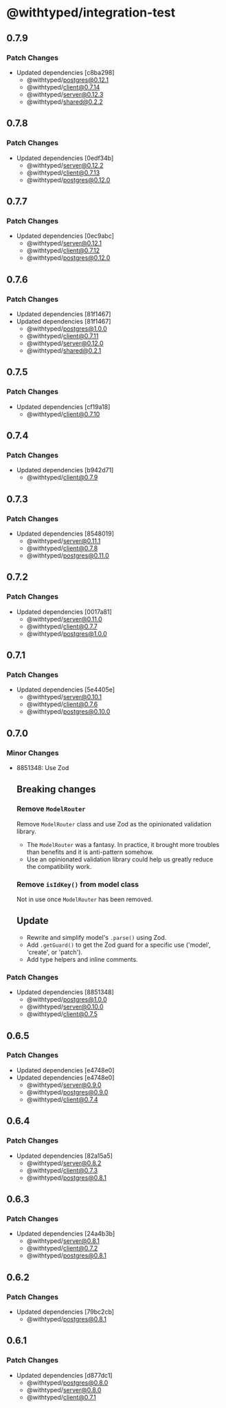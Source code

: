 # @withtyped/integration-test

## 0.7.9

### Patch Changes

- Updated dependencies [c8ba298]
  - @withtyped/postgres@0.12.1
  - @withtyped/client@0.7.14
  - @withtyped/server@0.12.3
  - @withtyped/shared@0.2.2

## 0.7.8

### Patch Changes

- Updated dependencies [0edf34b]
  - @withtyped/server@0.12.2
  - @withtyped/client@0.7.13
  - @withtyped/postgres@0.12.0

## 0.7.7

### Patch Changes

- Updated dependencies [0ec9abc]
  - @withtyped/server@0.12.1
  - @withtyped/client@0.7.12
  - @withtyped/postgres@0.12.0

## 0.7.6

### Patch Changes

- Updated dependencies [81f1467]
- Updated dependencies [81f1467]
  - @withtyped/postgres@1.0.0
  - @withtyped/client@0.7.11
  - @withtyped/server@0.12.0
  - @withtyped/shared@0.2.1

## 0.7.5

### Patch Changes

- Updated dependencies [cf19a18]
  - @withtyped/client@0.7.10

## 0.7.4

### Patch Changes

- Updated dependencies [b942d71]
  - @withtyped/client@0.7.9

## 0.7.3

### Patch Changes

- Updated dependencies [8548019]
  - @withtyped/server@0.11.1
  - @withtyped/client@0.7.8
  - @withtyped/postgres@0.11.0

## 0.7.2

### Patch Changes

- Updated dependencies [0017a81]
  - @withtyped/server@0.11.0
  - @withtyped/client@0.7.7
  - @withtyped/postgres@1.0.0

## 0.7.1

### Patch Changes

- Updated dependencies [5e4405e]
  - @withtyped/server@0.10.1
  - @withtyped/client@0.7.6
  - @withtyped/postgres@0.10.0

## 0.7.0

### Minor Changes

- 8851348: Use Zod

  ## Breaking changes

  ### Remove `ModelRouter`

  Remove `ModelRouter` class and use Zod as the opinionated validation
  library.

  - The `ModelRouter` was a fantasy. In practice, it brought more troubles than benefits and it is anti-pattern somehow.
  - Use an opinionated validation library could help us greatly reduce the compatibility work.

  ### Remove `isIdKey()` from model class

  Not in use once `ModelRouter` has been removed.

  ## Update

  - Rewrite and simplify model's `.parse()` using Zod.
  - Add `.getGuard()` to get the Zod guard for a specific use ('model', 'create', or 'patch').
  - Add type helpers and inline comments.

### Patch Changes

- Updated dependencies [8851348]
  - @withtyped/postgres@1.0.0
  - @withtyped/server@0.10.0
  - @withtyped/client@0.7.5

## 0.6.5

### Patch Changes

- Updated dependencies [e4748e0]
- Updated dependencies [e4748e0]
  - @withtyped/server@0.9.0
  - @withtyped/postgres@0.9.0
  - @withtyped/client@0.7.4

## 0.6.4

### Patch Changes

- Updated dependencies [82a15a5]
  - @withtyped/server@0.8.2
  - @withtyped/client@0.7.3
  - @withtyped/postgres@0.8.1

## 0.6.3

### Patch Changes

- Updated dependencies [24a4b3b]
  - @withtyped/server@0.8.1
  - @withtyped/client@0.7.2
  - @withtyped/postgres@0.8.1

## 0.6.2

### Patch Changes

- Updated dependencies [79bc2cb]
  - @withtyped/postgres@0.8.1

## 0.6.1

### Patch Changes

- Updated dependencies [d877dc1]
  - @withtyped/postgres@0.8.0
  - @withtyped/server@0.8.0
  - @withtyped/client@0.7.1
